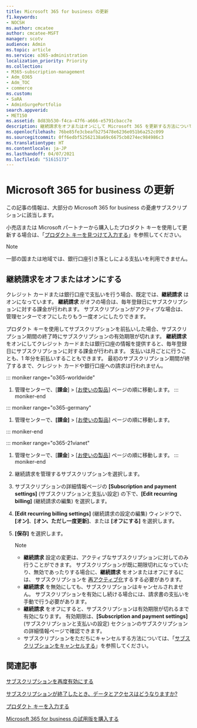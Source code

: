 ```yaml
---
title: Microsoft 365 for business の更新
f1.keywords:
- NOCSH
ms.author: cmcatee
author: cmcatee-MSFT
manager: scotv
audience: Admin
ms.topic: article
ms.service: o365-administration
localization_priority: Priority
ms.collection:
- M365-subscription-management
- Adm_O365
- Adm_TOC
- commerce
ms.custom:
- SaRA
- AdminSurgePortfolio
search.appverid:
- MET150
ms.assetid: 8d83b530-f4ca-47f6-a666-e5791cbacc7e
description: 継続請求をオフまたはオンにして Microsoft 365 を更新する方法について説明します。
ms.openlocfilehash: 76be85fe3cbeafb275478e6236e051b6a252c099
ms.sourcegitcommit: 0ff6edbf52562138a69c6675cb0274ec984986c3
ms.translationtype: HT
ms.contentlocale: ja-JP
ms.lasthandoff: 04/07/2021
ms.locfileid: "51615173"
---
```

# <a name="renew-microsoft-365-for-business"></a>Microsoft 365 for business の更新

この記事の情報は、大部分の Microsoft 365 for business の憂慮サブスクリプションに該当します。
  
小売店または Microsoft パートナーから購入したプロダクト キーを使用して更新する場合は、「[プロダクト キーを見つけて入力する](../enter-your-product-key.md)」を参照してください。

> [!NOTE]
> 一部の国または地域では、銀行口座引き落としによる支払いを利用できません。
  
## <a name="turn-recurring-billing-off-or-on"></a>継続請求をオフまたはオンにする

クレジット カードまたは銀行口座で支払いを行う場合、既定では、**継続請求** はオンになっています。 **継続請求** がオフの場合は、毎年登録日にサブスクリプションに対する課金が行われます。 サブスクリプションがアクティブな場合は、管理センターでオフにしたりもう一度オンにしたりできます。
  
プロダクト キーを使用してサブスクリプションを前払いした場合、サブスクリプション期間の終了時にサブスクリプションの有効期限が切れます。 **継続請求** をオンにしてクレジット カードまたは銀行口座の情報を提供すると、毎年登録日にサブスクリプションに対する課金が行われます。 支払いは月ごとに行うことも、1 年分を前払いすることもできます。 最初のサブスクリプション期間が終了するまで、クレジット カードや銀行口座への請求は行われません。

::: moniker range="o365-worldwide"

1. 管理センターで、[**課金**] \> [<a href="https://go.microsoft.com/fwlink/p/?linkid=842054" target="_blank">お使いの製品</a>] ページの順に移動します。
::: moniker-end

::: moniker range="o365-germany"

1. 管理センターで、**[課金]** \> <a href="https://go.microsoft.com/fwlink/p/?linkid=847745" target="_blank">[お使いの製品]</a> ページの順に移動します。

::: moniker-end

::: moniker range="o365-21vianet"

1. 管理センターで、[**課金**] \> [<a href="https://go.microsoft.com/fwlink/p/?linkid=850626" target="_blank">お使いの製品</a>] ページの順に移動します。
::: moniker-end

2. 継続請求を管理するサブスクリプションを選択します。
3. サブスクリプションの詳細情報ページの **[Subscription and payment settings]** (サブスクリプションと支払い設定) の下で、**[Edit recurring billing]** (継続請求の編集) を選択します。
4. **[Edit recurring billing settings]** (継続請求の設定の編集) ウィンドウで、**[オン]**、**[オン、ただし一度更新]**、または **[オフにする]** を選択します。
5. **[保存]** を選択します。

    > [!NOTE]
    > - **継続請求** 設定の変更は、アクティブなサブスクリプションに対してのみ行うことができます。 サブスクリプションが既に期限切れになっていたり、無効であったりする場合に、**継続請求** をオンまたはオフにするには、 サブスクリプションを [再アクティブ化](reactivate-your-subscription.md)するする必要があります。
    > - **継続請求** を無効にしても、サブスクリプションはキャンセルされません。 サブスクリプションを有効にし続ける場合には、請求書の支払いを手動で行う必要があります。
    > - **継続請求** をオフにすると、サブスクリプションは有効期限が切れるまで有効になります。 有効期限は、**[Subscription and payment settings]** (サブスクリプションと支払いの設定) セクションのサブスクリプションの詳細情報ページで確認できます。
    > - サブスクリプションをただちにキャンセルする方法については、「[サブスクリプションをキャンセルする](cancel-your-subscription.md)」を参照してください。

## <a name="related-articles"></a>関連記事

[サブスクリプションを再度有効にする](reactivate-your-subscription.md)
  
[サブスクリプションが終了したとき、データとアクセスはどうなりますか?](what-if-my-subscription-expires.md)

[プロダクト キーを入力する](../enter-your-product-key.md)
  
[Microsoft 365 for business の試用版を購入する](../try-or-buy-microsoft-365.md)